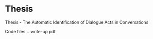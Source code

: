# Thesis
Thesis - The Automatic Identification of Dialogue Acts in Conversations

Code files + write-up pdf
